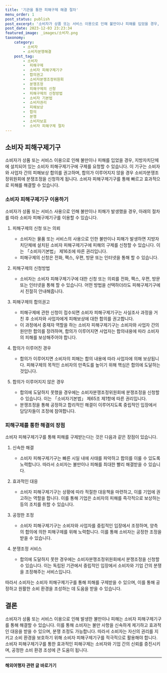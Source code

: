 ```yaml
---
title: '기관을 통한 피해구제 해결 절차'
menu_order: 1
post_status: publish
post_excerpt: '소비자가 상품 또는 서비스 이용으로 인해 불만이나 피해를 입었을 경우, 지방자치단체에 설치되어 있는 소비자 피해구제기구에 구제를 요청할 수 있습니다. 이 기구는 소비자와 사업자 간의 피해보상 합의를 권고하며, 합의가 이루어지지 않을 경우 소비자분쟁조정위원회에 분쟁조정을 신청하게 됩니다. 소비자 피해구제기구를 통해 빠르고 효과적으로 피해를 해결할 수 있습니다.'
post_date: 2023-12-03 23:23:34
featured_image: _images/소비자.png
taxonomy:
    category:
        - 소비자
        - 소비자분쟁해결
    post_tag:
        - 소비자
        -  피해구제
        -  소비자 피해구제기구
        -  합의권고
        -  소비자분쟁조정위원회
        -  분쟁조정
        -  피해구제의 신청
        -  피해구제의 신청방법
        -  소비자 기본법
        -  소비자권리
        -  피해보상
        -  합의
        -  분쟁
        -  소비자보호
        -  소비자 피해구제 절차
---
```



## 소비자 피해구제기구

소비자가 상품 또는 서비스 이용으로 인해 불만이나 피해를 입었을 경우, 지방자치단체에 설치되어 있는 소비자 피해구제기구에 구제를 요청할 수 있습니다. 이 기구는 소비자와 사업자 간의 피해보상 합의를 권고하며, 합의가 이루어지지 않을 경우 소비자분쟁조정위원회에 분쟁조정을 신청하게 됩니다. 소비자 피해구제기구를 통해 빠르고 효과적으로 피해를 해결할 수 있습니다.

### 소비자 피해구제기구 이용하기

소비자가 상품 또는 서비스 사용으로 인해 불만이나 피해가 발생했을 경우, 아래의 절차를 따라 소비자 피해구제기구를 이용할 수 있습니다.

1. 피해구제의 신청 또는 의뢰
   - 소비자는 물품 또는 서비스의 사용으로 인한 불만이나 피해가 발생하면 지방자치단체에 설치된 소비자 피해구제기구에 피해의 구제를 신청할 수 있습니다. 이는 「소비자기본법」 제16조에 따른 권리입니다.
   - 피해구제의 신청은 전화, 팩스, 우편, 방문 또는 인터넷을 통해 할 수 있습니다.

2. 피해구제의 신청방법
   - 소비자는 소비자 피해구제기구에 대한 신청 또는 의뢰를 전화, 팩스, 우편, 방문 또는 인터넷을 통해 할 수 있습니다. 어떤 방법을 선택하더라도 피해구제기구에서 친절히 안내해줍니다.

3. 피해구제의 합의권고
   - 피해구제에 관한 신청이 접수되면 소비자 피해구제기구는 사실조사 과정을 거친 후 소비자와 사업자에게 피해보상에 대한 합의를 권고합니다.
   - 이 과정에서 중재자 역할을 하는 소비자 피해구제기구는 소비자와 사업자 간의 원만한 합의를 장려하며, 합의가 이루어지면 사업자는 합의내용에 따라 소비자의 피해를 보상해주어야 합니다.

4. 합의가 이루어진 경우
   - 합의가 이루어지면 소비자의 피해는 합의 내용에 따라 사업자에 의해 보상됩니다. 피해구제의 목적인 소비자의 만족도를 높이기 위해 핵심은 합의에 도달하는 것입니다.

5. 합의가 이루어지지 않은 경우
   - 합의에 도달하지 못했을 경우에는 소비자분쟁조정위원회에 분쟁조정을 신청할 수 있습니다. 이는 「소비자기본법」 제65조 제1항에 따른 권리입니다.
   - 분쟁조정을 통해 공정하고 합리적인 해결이 이루어지도록 중립적인 입장에서 담당자들이 조정에 참여합니다.

### 피해구제를 통한 해결의 장점

소비자 피해구제기구를 통해 피해를 구제받는다는 것은 다음과 같은 장점이 있습니다.

1. 신속한 해결
   - 소비자 피해구제기구는 빠른 시일 내에 사태를 파악하고 합의를 이룰 수 있도록 노력합니다. 따라서 소비자는 불만이나 피해를 최대한 빨리 해결받을 수 있습니다.

2. 효과적인 대응
   - 소비자 피해구제기구는 상황에 따라 적절한 대응책을 마련하고, 이를 기업에 권고하는 역할을 합니다. 이를 통해 기업은 소비자의 피해를 즉각적으로 보상하는 등의 조치를 취할 수 있습니다.

3. 공정한 조정
   - 소비자 피해구제기구는 소비자와 사업자를 중립적인 입장에서 조정하며, 양측의 합의에 의한 피해구제를 위해 노력합니다. 이를 통해 소비자는 공정한 조정을 받을 수 있습니다.

4. 분쟁조정 서비스
   - 합의에 도달하지 못한 경우에는 소비자분쟁조정위원회에서 분쟁조정을 신청할 수 있습니다. 이는 독립된 기관에서 중립적인 입장에서 소비자와 기업 간의 분쟁을 조정해주는 서비스입니다.

따라서 소비자는 소비자 피해구제기구를 통해 피해를 구제받을 수 있으며, 이를 통해 공정하고 원활한 소비 환경을 조성하는 데 도움을 받을 수 있습니다.

## 결론

소비자가 상품 또는 서비스 이용으로 인해 발생한 불만이나 피해는 소비자 피해구제기구를 통해 해결할 수 있습니다. 이를 통해 소비자는 불만 사항을 신속하게 제기하고 효과적인 대응을 받을 수 있으며, 분쟁 조정도 가능합니다. 따라서 소비자는 자신의 권리를 지키고 소비 환경을 보호하기 위해 소비자 피해구제기구를 적극적으로 활용해야 합니다. 소비자 피해구제기구를 통한 효과적인 피해구제는 소비자와 기업 간의 신뢰를 증진시키며, 공정한 소비 환경 조성에 큰 도움이 됩니다.
<!-- wp:separator -->
<hr class="wp-block-separator has-alpha-channel-opacity"/>
<!-- /wp:separator -->

<!-- wp:group {"backgroundColor":"base","layout":{"type":"constrained"}} -->
<div class="wp-block-group has-base-background-color has-background"><!-- wp:paragraph {"align":"center","fontSize":"medium"} -->
<p class="has-text-align-center has-large-font-size"><strong>해외여행자 관련 글 바로가기</strong></p>
<!-- /wp:paragraph -->


<!-- wp:latest-posts
{"categories":[{"id":14870,"count":19,"description":"","link":"https://uknowlaw.com/category/%ed%95%b4%ec%99%b8%ec%97%ac%ed%96%89%ec%9e%90/","name":"해외여행자","slug":"해외여행자","taxonomy":"category","parent":0,"meta":[],"_links":{"self":[{"href":"https://uknowlaw.com/wp-json/wp/v2/categories/14870"}],"collection":[{"href":"https://uknowlaw.com/wp-json/wp/v2/categories"}],"about":[{"href":"https://uknowlaw.com/wp-json/wp/v2/taxonomies/category"}],"wp:post_type":[{"href":"https://uknowlaw.com/wp-json/wp/v2/posts?categories=14870"}],"curies":[{"name":"wp","href":"https://api.w.org/{rel}","templated":true}]}}],"postsToShow":100,"excerptLength":28,"postLayout":"grid","columns":2,"featuredImageAlign":"left","featuredImageSizeSlug":"large","fontSize":"small"} /--></div>
<!-- /wp:group -->